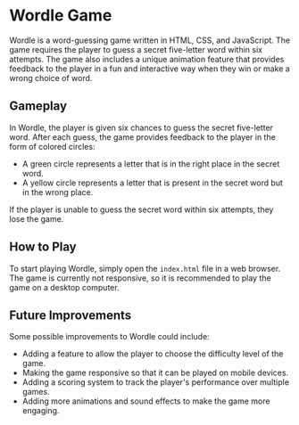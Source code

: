 # Wordle Game

Wordle is a word-guessing game written in HTML, CSS, and JavaScript. The game requires the player to guess a secret five-letter word within six attempts. The game also includes a unique animation feature that provides feedback to the player in a fun and interactive way when they win or make a wrong choice of word.

## Gameplay

In Wordle, the player is given six chances to guess the secret five-letter word. After each guess, the game provides feedback to the player in the form of colored circles:

- A green circle represents a letter that is in the right place in the secret word.
- A yellow circle represents a letter that is present in the secret word but in the wrong place.

If the player is unable to guess the secret word within six attempts, they lose the game.

## How to Play

To start playing Wordle, simply open the `index.html` file in a web browser. The game is currently not responsive, so it is recommended to play the game on a desktop computer.

## Future Improvements

Some possible improvements to Wordle could include:

- Adding a feature to allow the player to choose the difficulty level of the game.
- Making the game responsive so that it can be played on mobile devices.
- Adding a scoring system to track the player's performance over multiple games.
- Adding more animations and sound effects to make the game more engaging.
